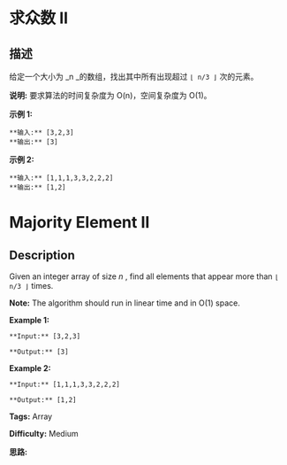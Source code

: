 # 求众数 II

## 描述

给定一个大小为  _n  _的数组，找出其中所有出现超过 `⌊ n/3 ⌋` 次的元素。

**说明:** 要求算法的时间复杂度为 O(n)，空间复杂度为 O(1)。

**示例  1:**

    
    
    **输入:** [3,2,3]
    **输出:** [3]

**示例 2:**

    
    
    **输入:** [1,1,1,3,3,2,2,2]
    **输出:** [1,2]



# Majority Element II

## Description



Given an integer array of size _n_ , find all elements that appear more than `⌊ n/3 ⌋` times.

**Note:** The algorithm should run in linear time and in O(1) space.

**Example 1:**

    
    
    **Input:** [3,2,3]
    **Output:** [3]

**Example 2:**

    
    
    **Input:** [1,1,1,3,3,2,2,2]
    **Output:** [1,2]


**Tags:** Array

**Difficulty:** Medium

**思路:**
